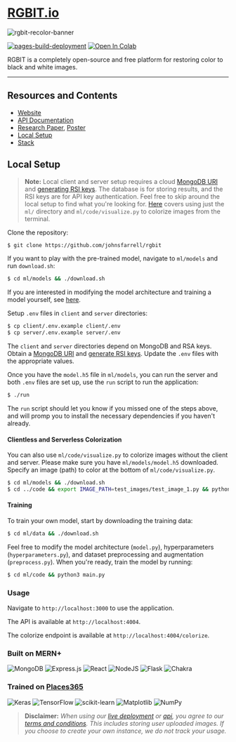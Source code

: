 # [RGBIT.io](https://johnsfarrell.github.io/rgbit)

![rgbit-recolor-banner](https://github.com/johnsfarrell/rgbit/assets/69059806/aa7655a4-1264-46e7-b191-c601795d02f1)


[![pages-build-deployment](https://github.com/johnsfarrell/rgbit/actions/workflows/pages/pages-build-deployment/badge.svg?branch=gh-pages)](https://github.com/johnsfarrell/rgbit/actions/workflows/pages/pages-build-deployment) 
<a target="_blank" href="https://colab.research.google.com/github/johnsfarrell/rgbit/blob/main/ml/code/rgbit.ipynb">
  <img src="https://colab.research.google.com/assets/colab-badge.svg" alt="Open In Colab"/>
</a>

RGBIT is a completely open-source and free platform for restoring color to black and white images. 

<hr>

## Resources and Contents

- [Website](https://johnsfarrell.github.io/rgbit)
- [API Documentation](https://johnsfarrell.github.io/rgbit#api)
- [Research Paper](https://johnsfarrell.github.io/rgbit/research.pdf), [Poster](https://johnsfarrell.github.io/rgbit/poster.pdf)
- [Local Setup](https://github.com/johnsfarrell/rgbit?tab=readme-ov-file#local-setup)
- [Stack](https://github.com/johnsfarrell/rgbit?tab=readme-ov-file#built-on-mern)

## Local Setup

> **Note:** Local client and server setup requires a cloud [MongoDB URI](https://www.mongodb.com/resources/products/platform/mongodb-atlas-tutorial) and [generating RSI keys](https://www.ssh.com/ssh/keygen/). The database is for storing results, and the RSI keys are for API key authentication. Feel free to skip around the local setup to find what you're looking for. [Here](https://github.com/johnsfarrell/rgbit?tab=readme-ov-file#clientless-and-serverless-colorization) covers using just the `ml/` directory and `ml/code/visualize.py` to colorize images from the terminal. 

Clone the repository:

```bash
$ git clone https://github.com/johnsfarrell/rgbit
```

If you want to play with the pre-trained model, navigate to `ml/models` and run `download.sh`:

```bash
$ cd ml/models && ./download.sh
```

If you are interested in modifying the model architecture and training a model yourself, see [here](https://github.com/johnsfarrell/rgbit?tab=readme-ov-file#training).

Setup `.env` files in `client` and `server` directories:

```bash
$ cp client/.env.example client/.env
$ cp server/.env.example server/.env
```

The `client` and `server` directories depend on MongoDB and RSA keys. Obtain a [MongoDB URI](https://www.mongodb.com/resources/products/platform/mongodb-atlas-tutorial) and [generate RSI keys](https://www.ssh.com/ssh/keygen/). Update the `.env` files with the appropriate values.

Once you have the `model.h5` file in `ml/models`, you can run the server and both `.env` files are set up, use the `run` script to run the application:

```bash
$ ./run
```

The `run` script should let you know if you missed one of the steps above, and will promp you to install the necessary dependencies if you haven't already.

#### Clientless and Serverless Colorization

You can also use `ml/code/visualize.py` to colorize images without the client and server. Please make sure you have `ml/models/model.h5` downloaded. Specify an image (path) to color at the bottom of `ml/code/visualize.py`.

```bash
$ cd ml/models && ./download.sh
$ cd ../code && export IMAGE_PATH=test_images/test_image_1.py && python3 visualize.py
```

#### Training

To train your own model, start by downloading the training data:

```bash
$ cd ml/data && ./download.sh
```

Feel free to modify the model architecture (`model.py`), hyperparameters (`hyperparameters.py`), and dataset preprocessing and augmentation (`preprocess.py`). When you're ready, train the model by running:

```bash
$ cd ml/code && python3 main.py
```

### Usage

Navigate to `http://localhost:3000` to use the application.

The API is available at `http://localhost:4004`.

The colorize endpoint is available at `http://localhost:4004/colorize`.

### Built on MERN+

![MongoDB](https://img.shields.io/badge/MongoDB-%234ea94b.svg?style=for-the-badge&logo=mongodb&logoColor=white) ![Express.js](https://img.shields.io/badge/express.js-%23404d59.svg?style=for-the-badge&logo=express&logoColor=%2361DAFB) ![React](https://img.shields.io/badge/react-%2320232a.svg?style=for-the-badge&logo=react&logoColor=%2361DAFB) ![NodeJS](https://img.shields.io/badge/node.js-6DA55F?style=for-the-badge&logo=node.js&logoColor=white) ![Flask](https://img.shields.io/badge/flask-%23000.svg?style=for-the-badge&logo=flask&logoColor=white) ![Chakra](https://img.shields.io/badge/chakra-%234ED1C5.svg?style=for-the-badge&logo=chakraui&logoColor=white)

### Trained on [Places365](http://places.csail.mit.edu/)

![Keras](https://img.shields.io/badge/Keras-%23D00000.svg?style=for-the-badge&logo=Keras&logoColor=white) ![TensorFlow](https://img.shields.io/badge/TensorFlow-%23FF6F00.svg?style=for-the-badge&logo=TensorFlow&logoColor=white) ![scikit-learn](https://img.shields.io/badge/scikit--learn-%23F7931E.svg?style=for-the-badge&logo=scikit-learn&logoColor=white) ![Matplotlib](https://img.shields.io/badge/Matplotlib-%23ffffff.svg?style=for-the-badge&logo=Matplotlib&logoColor=black) ![NumPy](https://img.shields.io/badge/numpy-%23013243.svg?style=for-the-badge&logo=numpy&logoColor=white)

> **Disclaimer:** *When using our [live deployment](https://johnsfarrell.github.io/rgbit/) or [api](https://johnsfarrell.github.io/rgbit#api), you agree to our [terms and conditions](https://johnsfarrell.github.io/rgbit/#tos). This includes storing user uploaded images. If you choose to create your own instance, we do not track your usage.*

